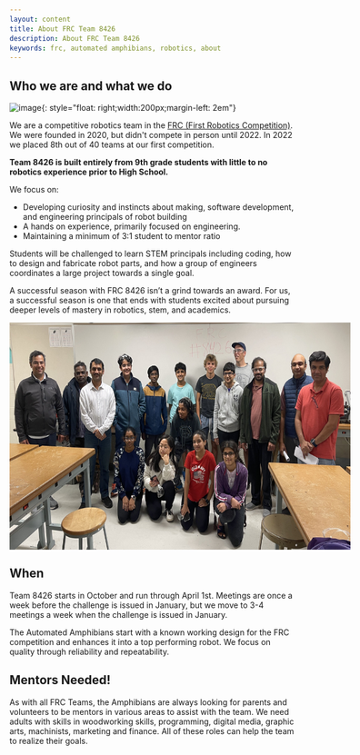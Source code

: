 ```yaml
---
layout: content
title: About FRC Team 8426 
description: About FRC Team 8426 
keywords: frc, automated amphibians, robotics, about
---
```

## Who we are and what we do

![image]({{site.baseurl}}/assets/centered-logo-trimmed.jpg){: style="float: right;width:200px;margin-left: 2em"}

We are a competitive robotics team in the [FRC (First Robotics Competition)](https://www.firstinspires.org/robotics/frc). We were founded in 2020, but didn't compete in person until 2022. In 2022 we placed 8th out of 40 teams at our first competition. 

**Team 8426 is built entirely from 9th grade students with little to no robotics experience prior to High School.** 

We focus on:
* Developing curiosity and instincts about making, software development, and engineering principals of robot building
* A hands on experience, primarily focused on engineering.
* Maintaining a minimum of 3:1 student to mentor ratio

Students will be challenged to learn STEM principals including coding, how to design and fabricate robot parts, and how a group of engineers coordinates a large project towards a single goal. 

A successful season with FRC 8426 isn’t a grind towards an award. For us, a successful season is one that ends with students excited about pursuing deeper levels of mastery in robotics, stem, and academics.

<div style="position: relative; width: 600px; height: 400px;">
  <img src="assets/team-pic.jpg" style="position: absolute; width: 100%; height: 100%; opacity: 1; transition: opacity 1s ease-in-out;" id="image1"/>
  <img src="assets/charged-up-logo.jpg" style="position: absolute; width: 100%; height: 100%; opacity: 0; transition: opacity 1s ease-in-out;" id="image2"/>
  <img src="assets/Robotplacingcone.jpg" style="position: absolute; width: 100%; height: 100%; opacity: 0; transition: opacity 1s ease-in-out;" id="image3"/>
</div>

<script>
var images = [document.getElementById('image1'), document.getElementById('image2'), document.getElementById('image3')];
var current = 0;

function nextImage() {
  images[current].style.opacity = 0;
  current = (current + 1) % images.length;
  images[current].style.opacity = 1;
}

setInterval(nextImage, 3000); // change image every 3 seconds
</script>
## When 
Team 8426 starts in October and run through April 1st. Meetings are once a week before the challenge is issued in January, but we move to 3-4 meetings a week when the challenge is issued in January.

The Automated Amphibians start with a known working design for the FRC competition and enhances it into a top performing robot. We focus on quality through reliability and repeatability.

## Mentors Needed!
As with all FRC Teams, the Amphibians are always looking for parents and volunteers to be mentors in various areas to assist with the team. We need adults with skills in woodworking skills, programming, digital media, graphic arts, machinists, marketing and finance. All of these roles can help the team to realize their goals.
